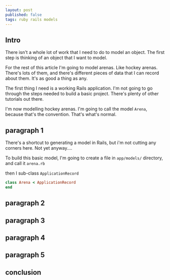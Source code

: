 ```yaml
---
layout: post
published: false
tags: ruby rails models
---
```


## Intro

There isn't a whole lot of work that I need to do to model an object. The first step is thinking of an object that I want to model.

For the rest of this article I'm going to model arenas. Like hockey arenas. There's lots of them, and there's different pieces of data that I can record about them. It's as good a thing as any.

The first thing I need is a working Rails application. I'm not going to go through the steps needed to build a basic project. There's plenty of other tutorials out there.

I'm now modelling hockey arenas. I'm going to call the model `Arena`, because that's the convention. That's what's normal.

## paragraph 1

There's a shortcut to generating a model in Rails, but i'm not cutting any corners here. Not yet anyway....

To build this basic model, I'm going to create a file in `app/models/` directory, and call it `arena.rb`

then I sub-class `ApplicationRecord`

```ruby
class Arena < ApplicationRecord
end
```



## paragraph 2
## paragraph 3
## paragraph 4
## paragraph 5
## conclusion